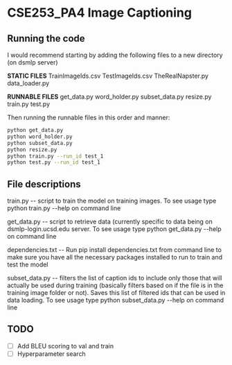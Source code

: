 # CSE253_PA4 Image Captioning

## Running the code

I would recommend starting by adding the following files to a new directory (on dsmlp server)

__STATIC FILES__
TrainImageIds.csv
TestImageIds.csv
TheRealNapster.py
data_loader.py

__RUNNABLE FILES__
get_data.py
word_holder.py
subset_data.py
resize.py
train.py
test.py

Then running the runnable files in this order and manner:

```bash
python get_data.py
python word_holder.py
python subset_data.py
python resize.py
python train.py --run_id test_1
python test.py --run_id test_1
```

## File descriptions
  
train.py -- script to train the model on training images. To see usage type python train.py --help on command line

get_data.py -- script to retrieve data (currently specific to data being on dsmlp-login.ucsd.edu server. To see usage type python get_data.py --help on command line

dependencies.txt -- Run pip install dependencies.txt from command line to make sure you have all the necessary packages installed to run to train and test the model

subset_data.py -- filters the list of caption ids to include only those that will actually be used during training (basically filters based on if the file is in the training image folder or not). Saves this list of filtered ids that can be used in data loading. To see usage type python subset_data.py --help on command line

## TODO

- [ ] Add BLEU scoring to val and train
- [ ] Hyperparameter search